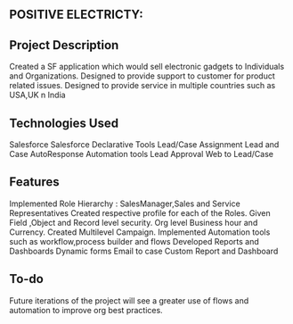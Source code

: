 POSITIVE ELECTRICTY:
---------------------------------------------------------------------------------------------


Project Description
---------------------

Created a SF application which would sell electronic gadgets to Individuals and Organizations.
Designed to provide support to customer for product related issues.
Designed to provide service in multiple countries such as USA,UK n India

Technologies Used
-------------------

Salesforce Salesforce Declarative Tools
Lead/Case Assignment
Lead and Case AutoResponse
Automation tools
Lead Approval
Web to Lead/Case

Features
-----------

Implemented Role Hierarchy : SalesManager,Sales and Service Representatives
Created respective profile for each of the Roles.
Given Field ,Object and Record level security.
Org level Business hour and Currency.
Created Multilevel Campaign. 
Implemented Automation tools such as workflow,process builder and flows
Developed Reports and Dashboards
Dynamic forms
Email to case
Custom Report and Dashboard

To-do
------
Future iterations of the project will see a greater use of flows and automation to improve org best practices.
